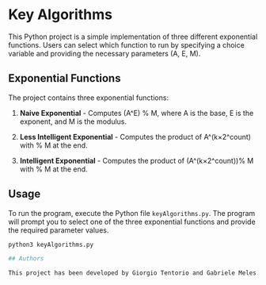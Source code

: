 # Key Algorithms

This Python project is a simple implementation of three different exponential functions. Users can select which function to run by specifying a choice variable and providing the necessary parameters (A, E, M).

## Exponential Functions

The project contains three exponential functions:

1. **Naive Exponential** - Computes (A^E) % M, where A is the base, E is the exponent, and M is the modulus.

2. **Less Intelligent Exponential** - Computes the product of A^(k×2^count) with % M at the end.

3. **Intelligent Exponential** - Computes the product of (A^(k×2^count))% M with % M at the end.

## Usage

To run the program, execute the Python file `keyAlgorithms.py`. The program will prompt you to select one of the three exponential functions and provide the required parameter values.

```bash
python3 keyAlgorithms.py

## Authors

This project has been developed by Giorgio Tentorio and Gabriele Meles.
